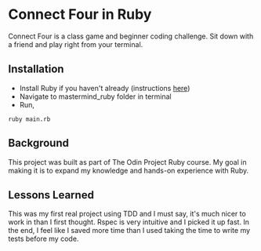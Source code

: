 # Connect Four in Ruby
Connect Four is a class game and beginner coding challenge. Sit down with a friend and play right from your terminal.
## Installation
* Install Ruby if you haven't already (instructions [here](https://www.ruby-lang.org/en/documentation/installation/))
* Navigate to mastermind_ruby folder in terminal
* Run,
```
ruby main.rb
```
## Background
This project was built as part of The Odin Project Ruby course. My goal in making it is to expand my knowledge and hands-on experience with Ruby.
## Lessons Learned
This was my first real project using TDD and I must say, it's much nicer to work in than I first thought. Rspec is very intuitive and I picked it up fast. In the end, I feel like I saved more time than I used taking the time to write my tests before my code.

